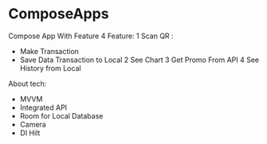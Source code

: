 # ComposeApps
Compose App With Feature 4 Feature:
1 Scan QR :
  - Make Transaction
  - Save Data Transaction to Local
2 See Chart
3 Get Promo From API
4 See History from Local

About tech:
- MVVM
- Integrated API
- Room for Local Database
- Camera
- DI Hilt
